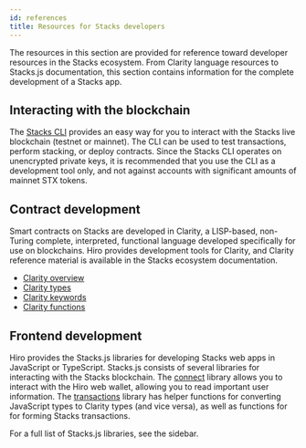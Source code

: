 ```yaml
---
id: references
title: Resources for Stacks developers
---
```


The resources in this section are provided for reference toward developer resources in the Stacks ecosystem. From Clarity language resources to Stacks.js documentation, this section contains information for the complete development of a Stacks app.

## Interacting with the blockchain

The [Stacks CLI](/references/stacks-cli) provides an easy way for you to interact with the Stacks live blockchain (testnet or mainnet). The CLI can be used to test transactions, perform stacking, or deploy contracts. Since the Stacks CLI operates on unencrypted private keys, it is recommended that you use the CLI as a development tool only, and not against accounts with significant amounts of mainnet STX tokens.

## Contract development

Smart contracts on Stacks are developed in Clarity, a LISP-based, non-Turing complete, interpreted, functional language developed specifically for use on blockchains. Hiro provides development tools for Clarity, and Clarity reference material is available in the Stacks ecosystem documentation.

- [Clarity overview](https://docs.stacks.co/references/language-overview)
- [Clarity types](https://docs.stacks.co/references/language-types)
- [Clarity keywords](https://docs.stacks.co/references/language-keywords)
- [Clarity functions](https://docs.stacks.co/references/language-functions)

## Frontend development

Hiro provides the Stacks.js libraries for developing Stacks web apps in JavaScript or TypeScript. Stacks.js consists of several libraries for interacting with the Stacks blockchain. The [connect](https://github.com/blockstack/connect#readme) library allows you to interact with the Hiro web wallet, allowing you to read important user information. The [transactions](https://github.com/blockstack/stacks.js/tree/master/packages/transactions) library has helper functions for converting JavaScript types to Clarity types (and vice versa), as well as functions for for forming Stacks transactions.

For a full list of Stacks.js libraries, see the sidebar.
